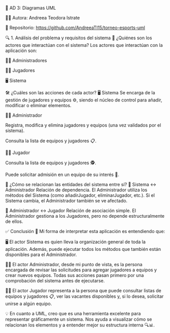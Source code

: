 🎯 AD 3: Diagramas UML

👩‍💻 Autora: Andreea Teodora Istrate

📁 Repositorio: https://github.com/AndreeaTI15/torneo-esports-uml

🔍 1. Análisis del problema y requisitos del sistema
👥 ¿Quiénes son los actores que interactúan con el sistema?
Los actores que interactúan con la aplicación son:

👨‍💼 Administradores

🧑‍🎮 Jugadores

🖥️ Sistema

🛠️ ¿Cuáles son las acciones de cada actor?
🖥️ Sistema
Se encarga de la gestión de jugadores y equipos ⚙️, siendo el núcleo de control para añadir, modificar o eliminar elementos.

👨‍💼 Administrador

Registra, modifica y elimina jugadores y equipos (una vez validados por el sistema).

Consulta la lista de equipos y jugadores 📋.

🧑‍🎮 Jugador

Consulta la lista de equipos y jugadores 🕵️.

Puede solicitar admisión en un equipo de su interés 📩.

🔗 ¿Cómo se relacionan las entidades del sistema entre sí?
🔄 Sistema ↔️ Administrador
Relación de dependencia. El Administrador utiliza los métodos del Sistema (como añadirJugador, eliminarJugador, etc.). Si el Sistema cambia, el Administrador también se ve afectado.

🤝 Administrador ↔️ Jugador
Relación de asociación simple. El Administrador gestiona a los Jugadores, pero no depende estructuralmente de ellos.

✅ Conclusión
📌 Mi forma de interpretar esta aplicación es entendiendo que:

🖥️ El actor Sistema es quien lleva la organización general de toda la aplicación.
Además, puede ejecutar todos los métodos que también están disponibles para el Administrador.

👨‍💼 El actor Administrador, desde mi punto de vista, es la persona encargada de revisar las solicitudes para agregar jugadores a equipos y crear nuevos equipos.
Todas sus acciones pasan primero por una comprobación del sistema antes de ejecutarse.

🧑‍🎮 El actor Jugador representa a la persona que puede consultar listas de equipos y jugadores 📋, ver las vacantes disponibles y, si lo desea, solicitar unirse a algún equipo.

💡 En cuanto a UML, creo que es una herramienta excelente para representar gráficamente un sistema. Nos ayuda a visualizar cómo se relacionan los elementos y a entender mejor su estructura interna 🔍📊.


